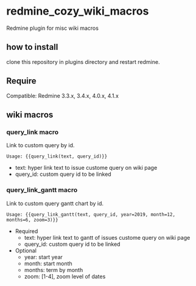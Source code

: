 # redmine_cozy_wiki_macros
Redmine plugin for misc wiki macros

## how to install

clone this repository in plugins directory and restart redmine.

## Require

Compatible: Redmine 3.3.x, 3.4.x, 4.0.x, 4.1.x

## wiki macros

### query_link macro
Link to custom query by id.
```
Usage: {{query_link(text, query_id)}}
```
* text: hyper link text to issue custome query on wiki page
* query_id: custom query id to be linked

### query_link_gantt macro
Link to custom query gantt chart by id.
```
Usage: {{query_link_gantt(text, query_id, year=2019, month=12, months=6, zoom=3)}}
```
* Required
  * text: hyper link text to gantt of issues custome query on wiki page
  * query_id: custom query id to be linked
* Optional
  * year: start year
  * month: start month
  * months: term by month
  * zoom: [1-4], zoom level of dates
